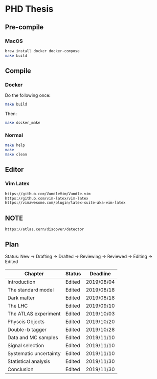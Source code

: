# PHD Thesis

## Pre-compile
### MacOS
```bash
brew install docker docker-compose
make build
```

## Compile

### Docker
Do the following once:  
```bash
make build
```

Then:  
```bash
make docker_make
```

### Normal
```bash
make help
make
make clean
```

## Editor

### Vim Latex

```bash
https://github.com/VundleVim/Vundle.vim
https://github.com/vim-latex/vim-latex
https://vimawesome.com/plugin/latex-suite-aka-vim-latex
```

## NOTE
```bash
https://atlas.cern/discover/detector
```

## Plan
Status: New -> Drafting -> Drafted -> Reviewing -> Reviewed -> Editing -> Edited  


| Chapter                | Status    | Deadline   |
|------------------------|-----------|------------|
| Introduction           | Edited    | 2019/08/04 |
| The standard model     | Edited    | 2019/08/18 |
| Dark matter            | Edited    | 2019/08/18 |
| The LHC                | Edited    | 2019/09/10 |
| The ATLAS experiment   | Edited    | 2019/10/03 |
| Physcis Objects        | Edited    | 2019/10/20 |
| Double-b tagger        | Edited    | 2019/10/28 |
| Data and MC samples    | Edited    | 2019/11/10 |
| Signal selection       | Edited    | 2019/11/10 |
| Systematic uncertainty | Edited    | 2019/11/10 |
| Statistical analysis   | Edited    | 2019/11/30 |
| Conclusion             | Edited    | 2019/11/30 |
